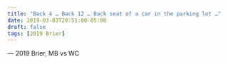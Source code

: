 ```yaml
---
title: "Back 4 … Back 12 … Back seat of a car in the parking lot …"
date: 2019-03-03T20:51:00-05:00
draft: false
tags: [2019 Brier]
---
```

— 2019 Brier, MB vs WC
<!--more--> 

